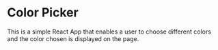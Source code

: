# Color Picker

This is a simple React App that enables a user to choose different colors and the color chosen is displayed on the page.
